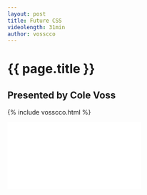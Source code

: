 ```yaml
---
layout: post
title: Future CSS
videolength: 31min
author: vosscco
---
```


# {{ page.title }}

## Presented by Cole Voss

{% include vosscco.html %}

<div class="fluid-width-video-wrapper"><iframe src="//www.youtube.com/embed/DnLfboeUKT4" frameborder="0" allowfullscreen></iframe></div>

